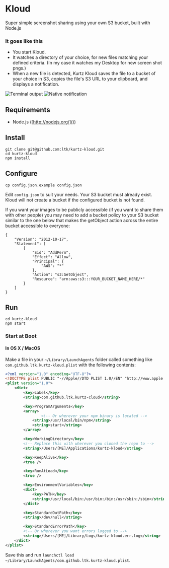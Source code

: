 # Kloud

Super simple screenshot sharing using your own S3 bucket, built with Node.js

### It goes like this
- You start Kloud.
- It watches a directory of your choice, for new files matching your defined criteria. (In my case it watches my Desktop for new screen shot pngs.)
- When a new file is detected, Kurtz Kloud saves the file to a bucket of your choice in S3, copies the file's S3 URL to your clipboard, and displays a notification.

![Terminal output](https://s3.amazonaws.com/kurtzkloud.com/p/kurtz-kloud-terminal.png)
![Native notification](https://s3.amazonaws.com/kurtzkloud.com/p/kurtz-kloud-notification.jpg)

## Requirements
- Node.js ([http://nodejs.org/]())

## Install
```
git clone git@github.com:ltk/kurtz-kloud.git
cd kurtz-kloud
npm install
```

## Configure
```
cp config.json.example config.json
```

Edit `config.json` to suit your needs. Your S3 bucket must already exist. Kloud will not create a bucket if the configured bucket is not found.

If you want your images to be publicly accessible (if you want to share them with other people) you may need to add a bucket policy to your S3 bucket similar to the one below that makes the getObject action across the entire bucket accessible to everyone:

```
{
	"Version": "2012-10-17",
	"Statement": [
		{
			"Sid": "AddPerm",
			"Effect": "Allow",
			"Principal": {
				"AWS": "*"
			},
			"Action": "s3:GetObject",
			"Resource": "arn:aws:s3:::YOUR_BUCKET_NAME_HERE/*"
		}
	]
}
```

## Run
```
cd kurtz-kloud
npm start
```

### Start at Boot
#### In OS X / MacOS
Make a file in your `~/Library/LaunchAgents` folder called something like `com.github.ltk.kurtz-kloud.plist` with the following contents:

```xml
<?xml version="1.0" encoding="UTF-8"?>
<!DOCTYPE plist PUBLIC "-//Apple//DTD PLIST 1.0//EN" "http://www.apple.com/DTDs/PropertyList-1.0.dtd">
<plist version="1.0">
	<dict>
		<key>Label</key>
		<string>com.github.ltk.kurtz-cloud</string>

		<key>ProgramArguments</key>
		<array>
		        <!-- Or wherever your npm binary is located -->
			<string>/usr/local/bin/npm</string>
			<string>start</string>
		</array>

		<key>WorkingDirectory</key>
		<!-- Replace this with wherever you cloned the repo to -->
		<string>/Users/[ME]/Applications/kurtz-kloud</string>

		<key>KeepAlive</key>
		<true />

		<key>RunAtLoad</key>
		<true />

		<key>EnvironmentVariables</key>
		<dict>
			<key>PATH</key>
			<string>/usr/local/bin:/usr/bin:/bin:/usr/sbin:/sbin</string>
		</dict>

		<key>StandardOutPath</key>
		<string>/dev/null</string>

		<key>StandardErrorPath</key>
		<!-- Or wherever you want errors logged to -->
		<string>/Users/[ME]/Library/Logs/kurtz-kloud.err.log</string>
	</dict>
</plist>
```

Save this and run `launchctl load ~/Library/LaunchAgents/com.github.ltk.kurtz-kloud.plist`.
